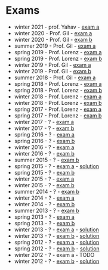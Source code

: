# Exams

* winter 2021 - prof. Yahav - [exam a](https://drive.google.com/file/d/1Msx8v1ivdxHgzUmnoQwa-aSqGirfCRWt/view?usp=sharing)
* winter 2020 - Prof. Gil - [exam a](https://docs.google.com/document/d/1iowjPgDr7C6OprO7cpE3CBg0Hy1YD6DkeIIh7z92SPE/edit?usp=sharing)
* winter 2020 - Prof. Gil - [exam b](https://docs.google.com/document/d/1CAEgVWMLzY_z58L1ySttYAArSyQQR_SqPJxG14VHt00/edit?usp=sharing)
* summer 2019 - Prof. Gil - [exam a](https://drive.google.com/open?id=1V_lTJC0ndMp8ZGawkwRz-f5CAn8cBm0L6qyuUqodZXI)
* spring 2019 - Prof. Lorenz - [exam a](https://drive.google.com/file/d/1nvMAw6YQKNyQzXBezZkOsIaRQEaa6-DS)
* spring 2019 - Prof. Lorenz - [exam b](https://drive.google.com/file/d/1MsGMfTGrLGmof68jWpbDKfbIWRfzu6Om)
* winter 2019 - Prof. Gil - [exam a](https://drive.google.com/open?id=13FGz3itu3k2Sh8uerTdyTFNi-8WU6o2Bq4_QT5gu_4I)
* winter 2019 - Prof. Gil - [exam b](https://docs.google.com/document/d/18LnSVlIHE_gTEY4k0D0meDbvLhEwKudSdsE-lGQyOe4/edit?usp=sharing)
* summer 2018 - Prof. Gil - [exam a](https://docs.google.com/document/d/1MyTy3QmYPiB8_-l5xiyxDuk-Sjd92LufBE_h6Hkn7Tg/edit?usp=sharing)
* spring 2018 - Prof. Lorenz - [exam a](https://drive.google.com/file/d/1_D54UMy4yCIZqYMKoobu-bHhod6c9e2P/view)
* spring 2018 - Prof. Lorenz - [exam b](https://drive.google.com/file/d/190mgJEdZL6VauHsxtYTrHV8MzCpZNnpX/view)
* winter 2018 - Prof. Lorenz - [exam a](https://drive.google.com/open?id=1-Qvkfj1qQd6z1vnHvhelIwzjPCv5MUML)
* winter 2018 - Prof. Lorenz - [exam b](https://drive.google.com/file/d/1i3x67sjl_1lWoa9LjblF_FXgsyEZ__-O/view)
* spring 2017 - Prof. Lorenz - [exam a](https://drive.google.com/file/d/0B4rRx9P8QEAXMzNyQzBFemdOSjg/view)
* spring 2017 - Prof. Lorenz - [exam b](https://drive.google.com/file/d/17EafR5CtquYu_kwnC-wKvK86xMQNigsm/view)
* winter 2017 - ? - [exam a](https://docs.google.com/document/d/1s7g-MwpCGoql369nNlU90fhYi1lgea8MPHkRb859c0Q/edit)
* winter 2017 - ? - [exam b](https://docs.google.com/document/d/1b6NfFa9oIjixQ2mCU3NLNj6C4N_n4Kx44KeKZuncIO0/edit)
* spring 2016 - ? - [exam a](https://docs.google.com/document/d/15SZtJPduC5Kdg07kcOd0LHcDQQphuL8oN9mr_rUh-PI/edit)
* spring 2016 - ? - [exam b](https://docs.google.com/document/d/1Nalj5-WoTokVrRdHKAVIVbU56_-nXkxzLwk1T2_e7Dg/edit)
* winter 2016 - ? - [exam a](https://drive.google.com/open?id=1aQGBQ43a9RBQx5EI6Im9rgHXKsp00rcr2tVFEsICfkU)
* winter 2016 - ? - [exam b](https://drive.google.com/open?id=1yhYIKOSE0aoLokivrv1cRksqotPb5rxOVm2AiV3LwVA)
* summer 2015 - ? - [exam b](https://docs.google.com/document/d/14Sz8hlAJdGyAedngifiSo6MARC6iIE56yThBiAhW-Wc/edit?usp=sharing)
* spring 2015 - ? - [exam a](https://docs.google.com/document/d/1HJQB2Oo1YAgV0OhCjBdnIIf-Ic9T5tv-p3cOKv5VfGo) - [solution](https://docs.google.com/document/d/1pMnoNC0iwfbrmt1eKPjVNof9X9chaXKFhKf802LrZk4/edit?usp=sharing)
* spring 2015 - ? - [exam b](https://docs.google.com/document/d/1rgEy-uQ6AWD-yNVd7OSd3oI8yxK8ZFuI1Y-OusKWA_k/edit?usp=sharing)
* winter 2015 - ? - [exam a](https://docs.google.com/document/d/1_dFNaOY7b-hsZZqXNMMsSX3T8_Pu6Ab5LBQyMPn3uDs/edit?usp=sharing)
* winter 2015 - ? - [exam b](https://docs.google.com/document/d/1tJ457xL615pIrR4ZphRrnzTHo06yo7iotYmE8zgW47M/edit?usp=sharing)
* summer 2014 - ? - [exam b](https://docs.google.com/document/d/17e8o8bxv1tG3dCCQbsSJ-DIAHgjqgCXkvk-L-Ff1wS8)
* winter 2014 - ? - [exam a](http://docs.google.com/document/d/1eWDvXfgVmE9LayWLq4BwthJyktL_nl2z5XfM1HXC0xE)
* winter 2014 - ? - [exam b](http://docs.google.com/document/d/1dE41AAO_aYe2cyT9GmQY-YHdIHLTA2xCruVjnQbKWPA)
* summer 2013 - ? - [exam b](https://docs.google.com/document/d/1_vLS9kx6efoqrJ0BhsCTlm91SPIjdRazpvWJlmeeS2I/)
* spring 2013 - ? - [exam a](https://docs.google.com/document/d/1wSKCd7cM8WUNln1yXMidmZ_d0yc9gnOD2boRs7TomTs/edit)
* spring 2013 - ? - [exam b](https://docs.google.com/document/d/1HcleI8qy6ouzzuKL1szM1g1kDGNaTNJp2ryD2pehnkU/edit)
* winter 2013 - ? - [exam a](https://docs.google.com/document/d/1VbiP_hpsRtb1O1XJIUlT3huH0YvGbLkXiePzBc13kE0/edit) - [solution](https://docs.google.com/document/d/1AGp9gUSv5XpUQyTRYs_hEBeqeffPaiRZ21-uJNh1wPM/edit)
* winter 2013 - ? - [exam b](https://docs.google.com/document/d/1Qaz3sKFgj1acY47PYocq5UsHVMY46XQh3p9V-Z6xikA/edit) - [solution](https://docs.google.com/document/d/1dyTC3MH3MTVUCUoXW8zSXnVtBK8PTiBvgcfcjtlRJ4Q/edit)
* spring 2012 - ? - [exam a](https://docs.google.com/document/d/1LSvKxQMptGjL0swcszejX7ZRNQDnviDgLBnbxUCInIU/edit?usp=sharing) - [solution](https://docs.google.com/document/d/1X0ZBdPJggD1-oLCcWKtrc66dVwkMJFZDkoRCV4rCdgI/edit?usp=sharing)
* spring 2012 - ? - [exam b](https://docs.google.com/document/d/107HguMZXH6D1vQmxkGRVwIZ7AK5MHe26y1sEOScNE28/edit?usp=sharing) - [solution](https://docs.google.com/document/d/1zBbqwb07m24Oh4oFsW_VLOY5BkReSViHq_g0VRFJdzw/edit?usp=sharing)
* winter 2012 - ? - exam a - TODO
* winter 2012 - ? - [exam b](https://docs.google.com/document/d/1XrpEPHXn_Q0Oiz3RSYVrdyx6Bw3_PnI31NLyQw_Nr6M/edit?usp=sharing) - [solution](https://docs.google.com/document/d/1RXf_SoJOYcxR_dHpt0EyxxmMIZlmRobcbs99ATOFWOg/edit?usp=sharing)


